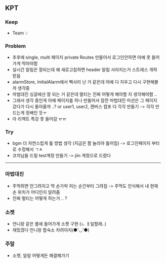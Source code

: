 ## KPT

### Keep

- Team 💡

### Problem

- 추후에 single, multi 페이지 private Routes 만들어서 로그인안하면 아예 못 들어가게 막아야함
- 실시간 알림은 잘되는데 왜 새로고침하면 header 알림 사라지는거 스트레스 개락 받음
- alarmStore, InitialAlarm에서 삑사리 난 거 같은데 아예 다 지우고 다시 구현해볼까 생각중
- 마법대진 싱글에선 잘 되는 거 같은데 멀티는 진짜 어떻게 해야할 지 생각해야함 .. 
- 그래서 생각 중인게 아예 페이지를 하나 만들어서 잠깐 마법대진 미션은 그 페이지 갔다가 다시 돌아올까 ..? or user1, user2, 캔버스 컴포 다 각각 만들기 -> 각각 만드는게 정배인 듯ㅜ 
- 아 리액트 특강 못 들어감 ㅠㅠ 

### Try

- bgm 더 자연스럽게 틀 방법 생각 (지금은 함 눌러야 틀어짐) -> 로그인페이지 부터로 수정해서 ㄱㅊ
- 코치님들 드릴 test계정 만들기 -> jiin 계정으로 드렸다 

---

### 마법대진
- 주먹쥐면 안그려지고 딱 손가락 피는 순간부터 그려짐 -> 주먹도 인식해서 내 현재 손 위치가 어디인지 알려줌
- 진짜 멀티는 어떻게 하는거 .. ? 

### 소켓
- 언니랑 같은 룸에 들어가게 소켓 구현 (ㄴ ㅐ일할래..)
- 재밌겠다 언니랑 합숙소 차려야지(●'◡'●)

### 주말
- 소켓, 알람 어떻게든 해결해가기










